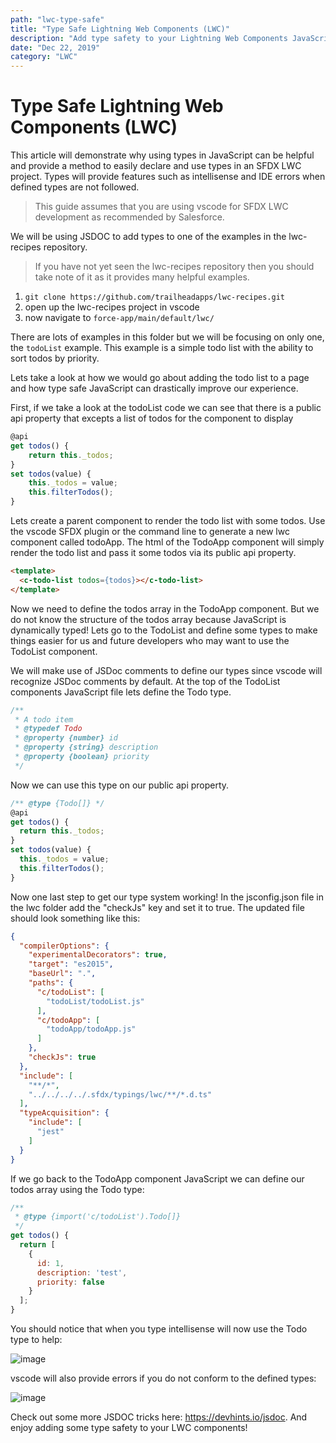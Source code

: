 ```yaml
---
path: "lwc-type-safe"
title: "Type Safe Lightning Web Components (LWC)"
description: "Add type safety to your Lightning Web Components JavaScript with JSDOC."
date: "Dec 22, 2019"
category: "LWC"
---
```


# Type Safe Lightning Web Components (LWC)

This article will demonstrate why using types in JavaScript can be helpful and provide a method to easily declare and use types in an SFDX LWC project. Types will provide features such as intellisense and IDE errors when defined types are not followed.

> This guide assumes that you are using vscode for SFDX LWC development as recommended by Salesforce.

We will be using JSDOC to add types to one of the examples in the lwc-recipes repository. 

> If you have not yet seen the lwc-recipes repository then you should take note of it as it provides many helpful examples.

1. `git clone https://github.com/trailheadapps/lwc-recipes.git`
2. open up the lwc-recipes project in vscode
3. now navigate to `force-app/main/default/lwc/`

There are lots of examples in this folder but we will be focusing on only one, the `todoList` example. This example is a simple todo list with the ability to sort todos by priority.

Lets take a look at how we would go about adding the todo list to a page and how type safe JavaScript can drastically improve our experience.

First, if we take a look at the todoList code we can see that there is a public api property that excepts a list of todos for the component to display

```JavaScript
@api
get todos() {
    return this._todos;
}
set todos(value) {
    this._todos = value;
    this.filterTodos();
}
```

Lets create a parent component to render the todo list with some todos. Use the vscode SFDX plugin or the command line to generate a new lwc component called todoApp. The html of the TodoApp component will simply render the todo list and pass it some todos via its public api property.

```HTML
<template>
  <c-todo-list todos={todos}></c-todo-list>
</template>
```

Now we need to define the todos array in the TodoApp component. But we do not know the structure of the todos array because JavaScript is dynamically typed! Lets go to the TodoList and define some types to make things easier for us and future developers who may want to use the TodoList component.

We will make use of JSDoc comments to define our types since vscode will recognize JSDoc comments by default. At the top of the TodoList components JavaScript file lets define the Todo type.

```JavaScript
/**
 * A todo item
 * @typedef Todo
 * @property {number} id
 * @property {string} description
 * @property {boolean} priority
 */
```

Now we can use this type on our public api property.

```JavaScript
/** @type {Todo[]} */
@api
get todos() {
  return this._todos;
}
set todos(value) {
  this._todos = value;
  this.filterTodos();
}
```

Now one last step to get our type system working! In the jsconfig.json file in the lwc folder add the "checkJs" key and set it to true. The updated file should look something like this:

```JSON
{
  "compilerOptions": {
    "experimentalDecorators": true,
    "target": "es2015",
    "baseUrl": ".",
    "paths": {
      "c/todoList": [
        "todoList/todoList.js"
      ],
      "c/todoApp": [
        "todoApp/todoApp.js"
      ]
    },
    "checkJs": true
  },
  "include": [
    "**/*",
    "../../../../.sfdx/typings/lwc/**/*.d.ts"
  ],
  "typeAcquisition": {
    "include": [
      "jest"
    ]
  }
}
```

If we go back to the TodoApp component JavaScript we can define our todos array using the Todo type:

```JavaScript
/**
 * @type {import('c/todoList').Todo[]}
 */
get todos() {
  return [
    {
      id: 1,
      description: 'test',
      priority: false
    }
  ];
}
```

You should notice that when you type intellisense will now use the Todo type to help:

![image](https://user-images.githubusercontent.com/12009947/70873858-99354680-1f7d-11ea-9d2c-0348f77a6947.png)

vscode will also provide errors if you do not conform to the defined types:

![image](https://user-images.githubusercontent.com/12009947/70873950-f0d3b200-1f7d-11ea-8ca7-4957bfa490dc.png)

Check out some more JSDOC tricks here: https://devhints.io/jsdoc. And enjoy adding some type safety to your LWC components!